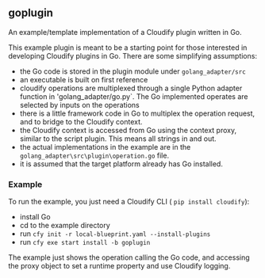 ## goplugin

An example/template implementation of a Cloudify plugin written in Go.

This example plugin is meant to be a starting point for those interested in developing Cloudify plugins in Go.  There are some simplifying assumptions:

* the Go code is stored in the plugin module under `golang_adapter/src`
* an executable is built on first reference
* cloudify operations are multiplexed through a single Python adapter function in 'golang_adapter/go.py`.  The Go implemented operates are selected by inputs on the operations
* there is a little framework code in Go to multiplex the operation request, and to bridge to the Cloudify context.
* the Cloudify context is accessed from Go using the context proxy, similar to the script plugin.  This means all strings in and out.
* the actual implementations in the example are in the `golang_adapter\src\plugin\operation.go` file.
* it is assumed that the target platform already has Go installed.

### Example

To run the example, you just need a Cloudify CLI ( `pip install cloudify`):
* install Go
* cd to the example directory
* run `cfy init -r local-blueprint.yaml --install-plugins`
* run `cfy exe start install -b goplugin`

The example just shows the operation calling the Go code, and accessing the proxy object to set a runtime property and use Cloudify logging.
